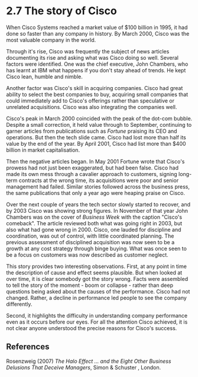# 2.7 The story of Cisco

When Cisco Systems reached a market value of $100 billion in 1995, it had done so faster than any company in history. By March 2000, Cisco was the most valuable company in the world.

Through it's rise, Cisco was frequently the subject of news articles documenting its rise and asking what was Cisco doing so well. Several factors were  identified. One was the chief executive, John Chambers, who has learnt at IBM what happens if you don't stay ahead of trends. He kept Cisco lean, humble and nimble.

Another factor was Cisco's skill in acquiring companies. Cisco had great ability to select the best companies to buy, acquiring small companies that could immediately add to Cisco's offerings rather than speculative or unrelated acquisitions. Cisco was also integrating the companies well.

Cisco's peak in March 2000 coincided with the peak of the dot-com bubble. Despite a small correction, it held value through to September, continuing to garner articles from publications such as *Fortune* praising its CEO and operations. But then the tech slide came. Cisco had lost more than half its value by the end of the year. By April 2001, Cisco had list more than $400 billion in market capitalisation.

Then the negative articles began. In May 2001 Fortune wrote that Cisco's prowess had not just been exaggerated, but had been false. Cisco had made its own mess through a cavalier approach to customers, signing long-term contracts at the wrong time, its acquisitions were poor and senior management had failed. Similar stories followed across the business press, the same publications that only a year ago were heaping praise on Cisco.

Over the next couple of years the tech sector slowly started to recover, and by 2003 Cisco was showing strong figures. In November of that year John Chambers was on the cover of *Business Week* with the caption "Cisco's comeback". The article reviewed both what was going right in 2003, but also what had gone wrong in 2000. Cisco, one lauded for discipline and coordination, was out of control, with little coordinated planning. The previous assessment of disciplined acquisition was now seen to be a growth at any cost strategy through binge buying. What was once seen to be a focus on customers was now described as customer neglect.

This story provides two interesting observations. First, at any point in time the description of cause and effect seems plausible. But when looked at over time, it is clear somebody got the story wrong. Facts were assembled to tell the story of the moment - boom or collapse - rather than deep questions being asked about the causes of the performance. Cisco  had not changed. Rather, a decline in performance led people to see the company differently. 

Second, it highlights the difficulty in understanding company performance even as it occurs before our eyes. For all the attention Cisco achieved, it is not clear anyone understood the precise reasons for Cisco's success.

## References

Rosenzweig (2007) *The Halo Effect ... and the Eight Other Business Delusions That Deceive Managers*, Simon & Schuster , London.